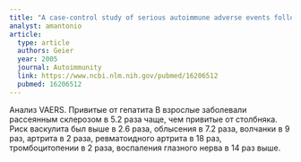 ```yaml
---
title: "A case-control study of serious autoimmune adverse events following hepatitis B immunization"
analyst: amantonio
article:
  type: article
  authors: Geier
  year: 2005
  journal: Autoimmunity
  link: https://www.ncbi.nlm.nih.gov/pubmed/16206512
  pubmed: 16206512
---
```


Анализ VAERS. Привитые от гепатита B взрослые заболевали рассеянным склерозом в 5.2 раза чаще, чем привитые от столбняка. Риск васкулита был выше в 2.6 раза, облысения в 7.2 раза, волчанки в 9 раз, артрита в 2 раза, ревматоидного артрита в 18 раз, тромбоцитопении в 2 раза, воспаления глазного нерва в 14 раз выше.
